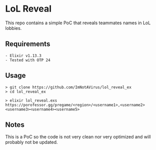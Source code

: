 # LoL Reveal

This repo contains a simple PoC that reveals teammates names in LoL lobbies.

## Requirements

    - Elixir v1.13.3
    - Tested with OTP 24

## Usage

    > git clone https://github.com/ImNotAVirus/lol_reveal_ex
    > cd lol_reveal_ex

    > elixir lol_reveal.exs
    https://porofessor.gg/pregame/<region>/<username1>,<username2><username3><username4><username5>

## Notes

This is a PoC so the code is not very clean nor very optimized and will probably not be updated.
